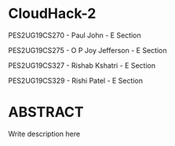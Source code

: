# CloudHack-2
PES2UG19CS270 - Paul John - E Section

PES2UG19CS275 - O P Joy Jefferson - E Section

PES2UG19CS327 - Rishab Kshatri - E Section

PES2UG19CS329 - Rishi Patel - E Section

# ABSTRACT
Write description here
